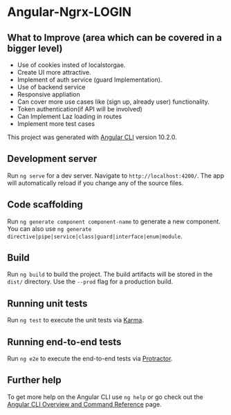 # Angular-Ngrx-LOGIN


## What to Improve (area which can be covered in a bigger level)

*   Use of cookies insted of localstorgae.
*   Create UI more attractive.
*   Implement of auth service (guard Implementation).
*   Use of backend service
*   Responsive appliation
*   Can cover more use cases like (sign up, already user) functionality.
*   Token authentication(if API will be involved)
*   Can Implement Laz loading in routes 
*   Implement more test cases


This project was generated with [Angular CLI](https://github.com/angular/angular-cli) version 10.2.0.

## Development server

Run `ng serve` for a dev server. Navigate to `http://localhost:4200/`. The app will automatically reload if you change any of the source files.

## Code scaffolding

Run `ng generate component component-name` to generate a new component. You can also use `ng generate directive|pipe|service|class|guard|interface|enum|module`.

## Build

Run `ng build` to build the project. The build artifacts will be stored in the `dist/` directory. Use the `--prod` flag for a production build.

## Running unit tests

Run `ng test` to execute the unit tests via [Karma](https://karma-runner.github.io).

## Running end-to-end tests

Run `ng e2e` to execute the end-to-end tests via [Protractor](http://www.protractortest.org/).

## Further help

To get more help on the Angular CLI use `ng help` or go check out the [Angular CLI Overview and Command Reference](https://angular.io/cli) page.
